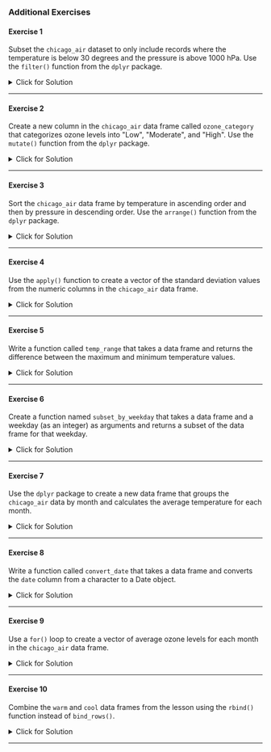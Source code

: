 ### Additional Exercises

#### Exercise 1

Subset the `chicago_air` dataset to only include records where the temperature is below 30 degrees and the pressure is above 1000 hPa. Use the `filter()` function from the `dplyr` package.

<details><summary>Click for Solution</summary>

> Load the `dplyr` package using `library()` and use logical expressions to get records where `temp` is less than 30 and `pressure` is greater than 1000.

```r
library(dplyr)

cold_high_pressure <- filter(chicago_air, temp < 30, pressure > 1000)

cold_high_pressure
```
</details>

---

#### Exercise 2

Create a new column in the `chicago_air` data frame called `ozone_category` that categorizes ozone levels into "Low", "Moderate", and "High". Use the `mutate()` function from the `dplyr` package.

<details><summary>Click for Solution</summary>

> Use `mutate()` to create a new column `ozone_category` based on conditional statements for `ozone` values.

```r
library(dplyr)

chicago_air <- mutate(chicago_air, 
                      ozone_category = case_when(
                        ozone < 0.030 ~ "Low",
                        ozone >= 0.030 & ozone < 0.060 ~ "Moderate",
                        ozone >= 0.060 ~ "High"
                      ))

head(chicago_air)
```
</details>

---

#### Exercise 3

Sort the `chicago_air` data frame by temperature in ascending order and then by pressure in descending order. Use the `arrange()` function from the `dplyr` package.

<details><summary>Click for Solution</summary>

> Use `arrange()` with `temp` and `desc(pressure)` to sort the data frame.

```r
library(dplyr)

sorted_air <- arrange(chicago_air, temp, desc(pressure))

head(sorted_air)
```
</details>

---

#### Exercise 4

Use the `apply()` function to create a vector of the standard deviation values from the numeric columns in the `chicago_air` data frame.

<details><summary>Click for Solution</summary>

> Subset the `chicago_air` data frame to the numeric columns and use the `apply()` function with `sd`.

```r
chicago_numeric <- chicago_air[, c("ozone", "temp", "pressure")]

sd_values <- apply(chicago_numeric, MARGIN = 2, FUN = sd, na.rm = TRUE)

sd_values
```
</details>

---

#### Exercise 5

Write a function called `temp_range` that takes a data frame and returns the difference between the maximum and minimum temperature values.

<details><summary>Click for Solution</summary>

> Define the function `temp_range` and use `max()` and `min()` to calculate the range of temperatures.

```r
temp_range <- function(data) {
  max(data$temp, na.rm = TRUE) - min(data$temp, na.rm = TRUE)
}

temp_range(chicago_air)
```
</details>

---

#### Exercise 6

Create a function named `subset_by_weekday` that takes a data frame and a weekday (as an integer) as arguments and returns a subset of the data frame for that weekday.

<details><summary>Click for Solution</summary>

> Define the function `subset_by_weekday` to filter the data frame based on the `weekday` column.

```r
subset_by_weekday <- function(data, weekday) {
  filter(data, weekday == weekday)
}

subset_by_weekday(chicago_air, 3)
```
</details>

---

#### Exercise 7

Use the `dplyr` package to create a new data frame that groups the `chicago_air` data by month and calculates the average temperature for each month.

<details><summary>Click for Solution</summary>

> Use `group_by()` and `summarize()` to group by `month` and calculate the average `temp`.

```r
library(dplyr)

monthly_avg_temp <- chicago_air %>%
  group_by(month) %>%
  summarize(avg_temp = mean(temp, na.rm = TRUE))

monthly_avg_temp
```
</details>

---

#### Exercise 8

Write a function called `convert_date` that takes a data frame and converts the `date` column from a character to a Date object.

<details><summary>Click for Solution</summary>

> Define the function `convert_date` and use `as.Date()` to convert the `date` column.

```r
convert_date <- function(data) {
  data$date <- as.Date(data$date)
  return(data)
}

chicago_air <- convert_date(chicago_air)
str(chicago_air)
```
</details>

---

#### Exercise 9

Use a `for()` loop to create a vector of average ozone levels for each month in the `chicago_air` data frame.

<details><summary>Click for Solution</summary>

> Loop through each month, filter the data, and calculate the mean ozone level.

```r
average_ozone <- c()

for (month in 1:12) {
  monthly_data <- filter(chicago_air, month == month)
  average_ozone[month] <- mean(monthly_data$ozone, na.rm = TRUE)
}

average_ozone
```
</details>

---

#### Exercise 10

Combine the `warm` and `cool` data frames from the lesson using the `rbind()` function instead of `bind_rows()`.

<details><summary>Click for Solution</summary>

> Use `rbind()` to combine `warm` and `cool` data frames.

```r
recombined_rbind <- rbind(warm, cool)

nrow(recombined_rbind) == nrow(chicago_air)
```
</details>

---

